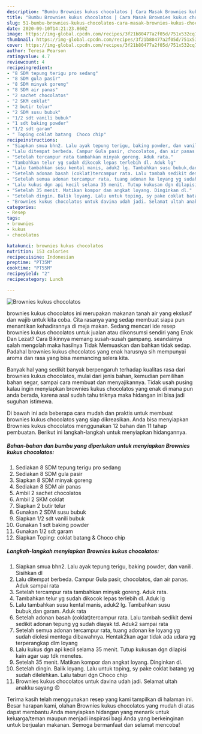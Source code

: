 ```yaml
---
description: "Bumbu Brownies kukus chocolatos | Cara Masak Brownies kukus chocolatos Yang Menggugah Selera"
title: "Bumbu Brownies kukus chocolatos | Cara Masak Brownies kukus chocolatos Yang Menggugah Selera"
slug: 51-bumbu-brownies-kukus-chocolatos-cara-masak-brownies-kukus-chocolatos-yang-menggugah-selera
date: 2020-09-10T14:21:23.860Z
image: https://img-global.cpcdn.com/recipes/3f21b80477a2f05d/751x532cq70/brownies-kukus-chocolatos-foto-resep-utama.jpg
thumbnail: https://img-global.cpcdn.com/recipes/3f21b80477a2f05d/751x532cq70/brownies-kukus-chocolatos-foto-resep-utama.jpg
cover: https://img-global.cpcdn.com/recipes/3f21b80477a2f05d/751x532cq70/brownies-kukus-chocolatos-foto-resep-utama.jpg
author: Teresa Pearson
ratingvalue: 4.7
reviewcount: 4
recipeingredient:
- "8 SDM tepung terigu pro sedang"
- "8 SDM gula pasir"
- "8 SDM minyak goreng"
- "8 SDM air panas"
- "2 sachet chocolatos"
- "2 SKM coklat"
- "2 butir telur"
- "2 SDM susu bubuk"
- "1/2 sdt vanili bubuk"
- "1 sdt baking powder"
- "1/2 sdt garam"
- " Toping coklat batang  Choco chip"
recipeinstructions:
- "Siapkan smua bhn2. Lalu ayak tepung terigu, baking powder, dan vanili. Sisihkan dl"
- "Lalu ditempat berbeda. Campur Gula pasir, chocolatos, dan air panas. Aduk sampai rata"
- "Setelah tercampur rata tambahkan minyak goreng. Aduk rata."
- "Tambahkan telur yg sudah dikocok lepas terlebih dl. Aduk lg"
- "Lalu tambahkan susu kental manis, aduk2 lg. Tambahkan susu bubuk,dan garam. Aduk rata"
- "Setelah adonan basah (coklat)tercampur rata. Lalu tambah sedikit demi sedikit adonan tepung yg sudah diayak td. Aduk2 sampai rata"
- "Setelah semua adonan tercampur rata, tuang adonan ke loyang yg sudah diolesi mentega dibawahnya. Hentak2kan agar tidak ada udara yg terperangkap dlm loyang"
- "Lalu kukus dgn api kecil selama 35 menit. Tutup kukusan dgn dilapisi kain agar uap tdk menetes."
- "Setelah 35 menit. Matikan kompor dan angkat loyang. Dinginkan dl."
- "Setelah dingin. Balik loyang. Lalu untuk toping, sy pake coklat batang yg sudah dilelehkan. Lalu taburi dgn Choco chip"
- "Brownies kukus chocolatos untuk davina udah jadi. Selamat ultah anakku sayang 😍"
categories:
- Resep
tags:
- brownies
- kukus
- chocolatos

katakunci: brownies kukus chocolatos 
nutrition: 153 calories
recipecuisine: Indonesian
preptime: "PT35M"
cooktime: "PT55M"
recipeyield: "2"
recipecategory: Lunch

---
```



![Brownies kukus chocolatos](https://img-global.cpcdn.com/recipes/3f21b80477a2f05d/751x532cq70/brownies-kukus-chocolatos-foto-resep-utama.jpg)


brownies kukus chocolatos ini merupakan makanan tanah air yang ekslusif dan wajib untuk kita coba. Cita rasanya yang sedap membuat siapa pun menantikan kehadirannya di meja makan.
Sedang mencari ide resep brownies kukus chocolatos untuk jualan atau dikonsumsi sendiri yang Enak Dan Lezat? Cara Bikinnya memang susah-susah gampang. seandainya salah mengolah maka hasilnya Tidak Memuaskan dan bahkan tidak sedap. Padahal brownies kukus chocolatos yang enak harusnya sih mempunyai aroma dan rasa yang bisa memancing selera kita.

Banyak hal yang sedikit banyak berpengaruh terhadap kualitas rasa dari brownies kukus chocolatos, mulai dari jenis bahan, kemudian pemilihan bahan segar, sampai cara membuat dan menyajikannya. Tidak usah pusing kalau ingin menyiapkan brownies kukus chocolatos yang enak di mana pun anda berada, karena asal sudah tahu triknya maka hidangan ini bisa jadi suguhan istimewa.




Di bawah ini ada beberapa cara mudah dan praktis untuk membuat brownies kukus chocolatos yang siap dikreasikan. Anda bisa menyiapkan Brownies kukus chocolatos menggunakan 12 bahan dan 11 tahap pembuatan. Berikut ini langkah-langkah untuk menyiapkan hidangannya.

<!--inarticleads1-->

##### Bahan-bahan dan bumbu yang diperlukan untuk menyiapkan Brownies kukus chocolatos:

1. Sediakan 8 SDM tepung terigu pro sedang
1. Sediakan 8 SDM gula pasir
1. Siapkan 8 SDM minyak goreng
1. Sediakan 8 SDM air panas
1. Ambil 2 sachet chocolatos
1. Ambil 2 SKM coklat
1. Siapkan 2 butir telur
1. Gunakan 2 SDM susu bubuk
1. Siapkan 1/2 sdt vanili bubuk
1. Gunakan 1 sdt baking powder
1. Gunakan 1/2 sdt garam
1. Siapkan  Toping: coklat batang &amp; Choco chip




<!--inarticleads2-->

##### Langkah-langkah menyiapkan Brownies kukus chocolatos:

1. Siapkan smua bhn2. Lalu ayak tepung terigu, baking powder, dan vanili. Sisihkan dl
1. Lalu ditempat berbeda. Campur Gula pasir, chocolatos, dan air panas. Aduk sampai rata
1. Setelah tercampur rata tambahkan minyak goreng. Aduk rata.
1. Tambahkan telur yg sudah dikocok lepas terlebih dl. Aduk lg
1. Lalu tambahkan susu kental manis, aduk2 lg. Tambahkan susu bubuk,dan garam. Aduk rata
1. Setelah adonan basah (coklat)tercampur rata. Lalu tambah sedikit demi sedikit adonan tepung yg sudah diayak td. Aduk2 sampai rata
1. Setelah semua adonan tercampur rata, tuang adonan ke loyang yg sudah diolesi mentega dibawahnya. Hentak2kan agar tidak ada udara yg terperangkap dlm loyang
1. Lalu kukus dgn api kecil selama 35 menit. Tutup kukusan dgn dilapisi kain agar uap tdk menetes.
1. Setelah 35 menit. Matikan kompor dan angkat loyang. Dinginkan dl.
1. Setelah dingin. Balik loyang. Lalu untuk toping, sy pake coklat batang yg sudah dilelehkan. Lalu taburi dgn Choco chip
1. Brownies kukus chocolatos untuk davina udah jadi. Selamat ultah anakku sayang 😍




Terima kasih telah menggunakan resep yang kami tampilkan di halaman ini. Besar harapan kami, olahan Brownies kukus chocolatos yang mudah di atas dapat membantu Anda menyiapkan hidangan yang menarik untuk keluarga/teman maupun menjadi inspirasi bagi Anda yang berkeinginan untuk berjualan makanan. Semoga bermanfaat dan selamat mencoba!
